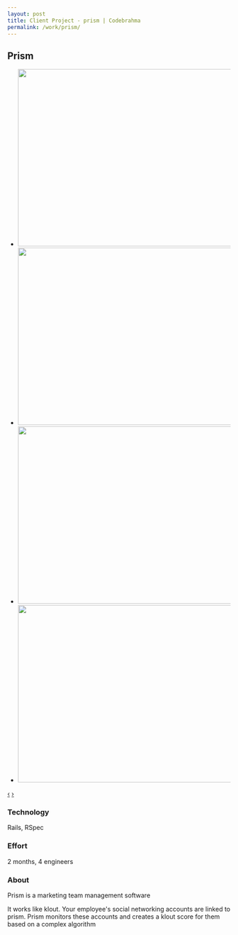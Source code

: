 ```yaml
---
layout: post
title: Client Project - prism | Codebrahma
permalink: /work/prism/
---
```


## Prism


<div class="jcarousel-wrapper">
  <div class="jcarousel">
    <ul>
      <li><img src="/images/work/prism/homepage.jpg" width="700" height="400" alt=""></li>
      <li><img src="/images/work/prism/list.jpg" width="700" height="400" alt=""></li>
      <li><img src="/images/work/prism/prism.jpg" width="700" height="400" alt=""></li>
      <li><img src="/images/work/prism/conversation.jpg" width="700" height="400" alt=""></li>
    </ul>
  </div>

  <a href="#" class="jcarousel-control-prev" data-jcarouselcontrol="true" title="">‹</a>
  <a href="#" class="jcarousel-control-next" data-jcarouselcontrol="true" title="">›</a>
  <p class="jcarousel-pagination"> </p>
</div>


### Technology
Rails, RSpec

### Effort

2 months,  4 engineers

### About

Prism is a marketing team management software

It works like klout. Your employee's social networking accounts are linked to
prism. Prism monitors these accounts and creates a klout score for them based
on a complex algorithm
